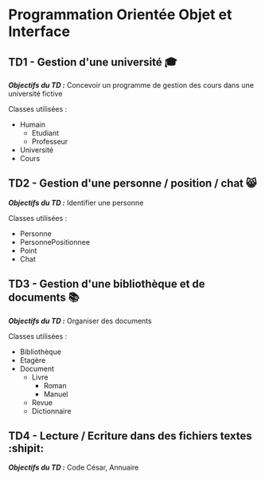 # Programmation Orientée Objet et Interface
## TD1 - Gestion d'une université :mortar_board:
***Objectifs du TD :*** Concevoir un programme de gestion des cours dans une université fictive  

Classes utilisées :
* Humain
  * Etudiant
  * Professeur
* Université
* Cours

## TD2 - Gestion d'une personne / position / chat :smile_cat:
***Objectifs du TD :*** Identifier une personne

Classes utilisées :
* Personne
* PersonnePositionnee
* Point
* Chat

## TD3 - Gestion d'une bibliothèque et de documents :books:
***Objectifs du TD :*** Organiser des documents

Classes utilisées :
* Bibliothèque
* Etagère
* Document
  * Livre
    * Roman
    * Manuel
  * Revue
  * Dictionnaire

## TD4 - Lecture / Ecriture dans des fichiers textes :shipit:
***Objectifs du TD :*** Code César, Annuaire
